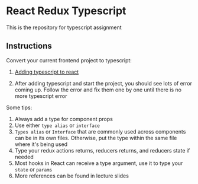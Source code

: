 # React Redux Typescript

This is the repository for typescript assignment

## Instructions

Convert your current frontend project to typescript:

1. [Adding typescript to react](https://create-react-app.dev/docs/adding-typescript/)

2. After adding typescript and start the project, you should see lots of error coming up. Follow the error and fix them one by one until there is no more typescript error

Some tips:

1. Always add a type for component props
2. Use either `type alias` or `interface`
3. `Types alias` or `Interface` that are commonly used across components can be in its own files. Otherwise, put the type within the same file where it's being used
4. Type your redux actions returns, reducers returns, and reducers state if needed
5. Most hooks in React can receive a type argument, use it to type your `state` or `params`
6. More references can be found in lecture slides
